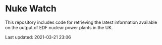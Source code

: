 # Nuke Watch

This repository includes code for retrieving the latest information available on the output of EDF nuclear power plants in the UK.

Last updated: 2021-03-21 23:06